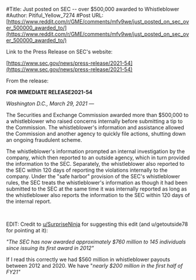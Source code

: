 #Title: Just posted on SEC -- оver $500,000 awarded to Whistleblower
#Author: Pitiful_Yellow_7274
#Post URL: [https://www.reddit.com/r/GME/comments/mfv9we/just_posted_on_sec_оver_500000_awarded_to/](https://www.reddit.com/r/GME/comments/mfv9we/just_posted_on_sec_оver_500000_awarded_to/)


Link to the Press Release on SEC's website:

[https://www.sec.gov/news/press-release/2021-54](https://www.sec.gov/news/press-release/2021-54)

From the release:

**FOR IMMEDIATE RELEASE2021-54**

*Washington D.C., March 29, 2021 —*

The Securities and Exchange Commission awarded more than $500,000 to a whistleblower who raised concerns internally before submitting a tip to the Commission. The whistleblower's information and assistance allowed the Commission and another agency to quickly file actions, shutting down an ongoing fraudulent scheme.

The whistleblower's information prompted an internal investigation by the company, which then reported to an outside agency, which in turn provided the information to the SEC. Separately, the whistleblower also reported to the SEC within 120 days of reporting the violations internally to the company. Under the "safe harbor" provision of the SEC's whistleblower rules, the SEC treats the whistleblower's information as though it had been submitted to the SEC at the same time it was internally reported as long as the whistleblower also reports the information to the SEC within 120 days of the internal report.

&#x200B;

EDIT: Credit to [u/SurpriseNinja](https://www.reddit.com/u/SurpriseNinja/) for suggesting this edit (and u/getoutside78 for pointing at it):

*"The SEC has now awarded approximately $760 million to 145 individuals since issuing its first award in 2012"*

If I read this correctly we had $560 million in whistleblower payouts between 2012 and 2020. We have "*nearly $200 million in the first half of FY21"*